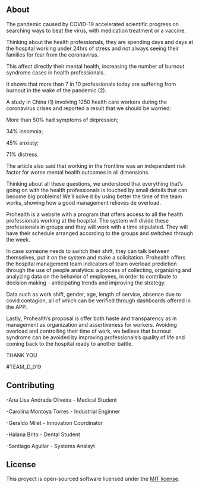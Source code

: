 
## About

The pandemic caused by COVID-19 accelerated scientific progress on searching ways to beat the virus, with medication treatment or a vaccine. 

Thinking about the health professionals, they are spending days and days at the hospital working under 24hrs of stress and not always seeing their families for fear from the coronavirus.  

This affect directly their mental health, increasing the number of burnout syndrome cases in health professionals. 

It shows that more than 7 in 10 professionals today are suffering from burnout in the wake of the pandemic (2). 

A study in China (1) involving 1250 health care workers during the coronavirus crises and reported a result that we should be worried: 

More than 50% had symptoms of depression;

34% insomnia;

45% anxiety;

71% distress. 

The article also said that working in the frontline was an independent risk factor for worse mental health outcomes in all dimensions. 

Thinking about all these questions, we understood that everything that’s going on with the health professionals is touched by small details that can become big problems! We’ll solve it by using better the time of the team works, showing how a good management relieves de overload. 

Prohealth is a website with a program that offers access to all the health professionals working at the hospital. The system will divide these professionals in groups and they will work with a time stipulated. They will have their schedule arranged according to the groups and switched through the week. 

In case someone needs to switch their shift, they can talk between themselves, put it on the system and make a solicitation.
Prohealth offers the hospital management team indicators of team overload prediction through the use of people analytics: a process of collecting, organizing and analyzing data on the behavior of employees, in order to contribute to decision making - anticipating trends and improving the strategy.

Data such as work shift, gender, age, length of service, absence due to covid contagion, all of which can be verified through dashboards offered in the APP. 

Lastly, Prohealth’s proposal is offer both haste and transparency as in management as organization and assertiveness for workers. Avoiding overload and controlling their time of work, we believe that burnout syndrome can be avoided by improving professionals’s quality of life and coming back to the hospital ready to another battle. 

THANK YOU

#TEAM_D_019

## Contributing

-Ana Lisa Andrada Oliveira - Medical Student

-Carolina Montoya Torres - Industrial Enginner

-Geraldo Milet - Innovation Coordinator

-Halana Brito - Dental Student

-Santiago Aguilar - Systems Analsyt

## License

This proyect is open-sourced software licensed under the [MIT license](https://opensource.org/licenses/MIT).
